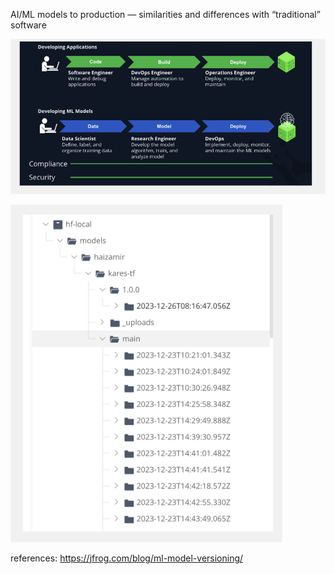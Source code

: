 AI/ML models to production — similarities and differences with “traditional” software

![alt text](static/image.png)

![alt text](static/image-1.png)

references: 
https://jfrog.com/blog/ml-model-versioning/

